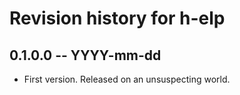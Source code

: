 # Revision history for h-elp

## 0.1.0.0 -- YYYY-mm-dd

* First version. Released on an unsuspecting world.
